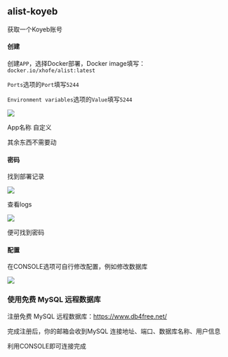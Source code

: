 ## alist-koyeb

获取一个Koyeb账号

#### 创建

创建`APP`，选择Docker部署，Docker image填写：`docker.io/xhofe/alist:latest`

`Ports`选项的`Port`填写`5244`

`Environment variables`选项的`Value`填写`5244`

![](https://i0.hdslb.com/bfs/album/2b4e96a23c76a56cf9ec5027052cdba0222c92cf.png)

App名称 自定义

其余东西不需要动

#### 密码

找到部署记录

![](https://i0.hdslb.com/bfs/album/ad2f6f12e58bd65535ae85734a839ecd7478435c.png)

查看logs

![](https://i0.hdslb.com/bfs/album/e4810ce4156d66edb4e2d5cadc55b4391de8a68d.png)

便可找到密码

#### 配置

在CONSOLE选项可自行修改配置，例如修改数据库

![](https://i0.hdslb.com/bfs/album/7972c4a48b26078e97f1fc2e073a080186e8f355.png)

### 使用免费 MySQL 远程数据库

注册免费 MySQL 远程数据库：https://www.db4free.net/

完成注册后，你的邮箱会收到MySQL 连接地址、端口、数据库名称、用户信息

利用CONSOLE即可连接完成
